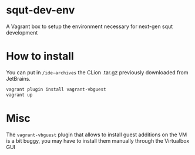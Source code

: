 # squt-dev-env
A Vagrant box to setup the environment necessary for next-gen squt development

# How to install

You can put in ```/ide-archives``` the CLion .tar.gz previously downloaded from JetBrains.

```bash
vagrant plugin install vagrant-vbguest
vagrant up
```
# Misc

The `vagrant-vbguest` plugin that allows to install guest additions on the VM is a bit buggy, you may have to install them manually through the Virtualbox GUI
